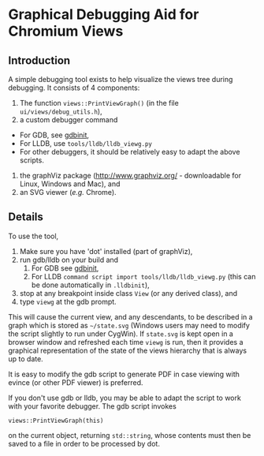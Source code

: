 # Graphical Debugging Aid for Chromium Views

## Introduction

A simple debugging tool exists to help visualize the views tree during
debugging. It consists of 4 components:

1.  The function `views::PrintViewGraph()` (in the file
    `ui/views/debug_utils.h`),
1.  a custom debugger command
  - For GDB, see
    [gdbinit](https://chromium.googlesource.com/chromium/src/+/main/docs/gdbinit.md),
  - For LLDB, use `tools/lldb/lldb_viewg.py`
  - For other debuggers, it should be relatively easy to adapt the
    above scripts.
1.  the graphViz package (http://www.graphviz.org/ - downloadable for Linux,
    Windows and Mac), and
1.  an SVG viewer (_e.g._ Chrome).

## Details

To use the tool,

1.  Make sure you have 'dot' installed (part of graphViz),
1.  run gdb/lldb on your build and
    1. For GDB see
    [gdbinit](https://chromium.googlesource.com/chromium/src/+/main/docs/gdbinit.md),
    1. For LLDB `command script import tools/lldb/lldb_viewg.py` (this can
    be done automatically in `.lldbinit`),
1.  stop at any breakpoint inside class `View` (or any derived class), and
1.  type `viewg` at the gdb prompt.

This will cause the current view, and any descendants, to be described in a
graph which is stored as `~/state.svg` (Windows users may need to modify the
script slightly to run under CygWin). If `state.svg` is kept open in a browser
window and refreshed each time `viewg` is run, then it provides a graphical
representation of the state of the views hierarchy that is always up to date.

It is easy to modify the gdb script to generate PDF in case viewing with evince
(or other PDF viewer) is preferred.

If you don't use gdb or lldb, you may be able to adapt the script to work with
your favorite debugger. The gdb script invokes

    views::PrintViewGraph(this)

on the current object, returning `std::string`, whose contents must then be
saved to a file in order to be processed by dot.
